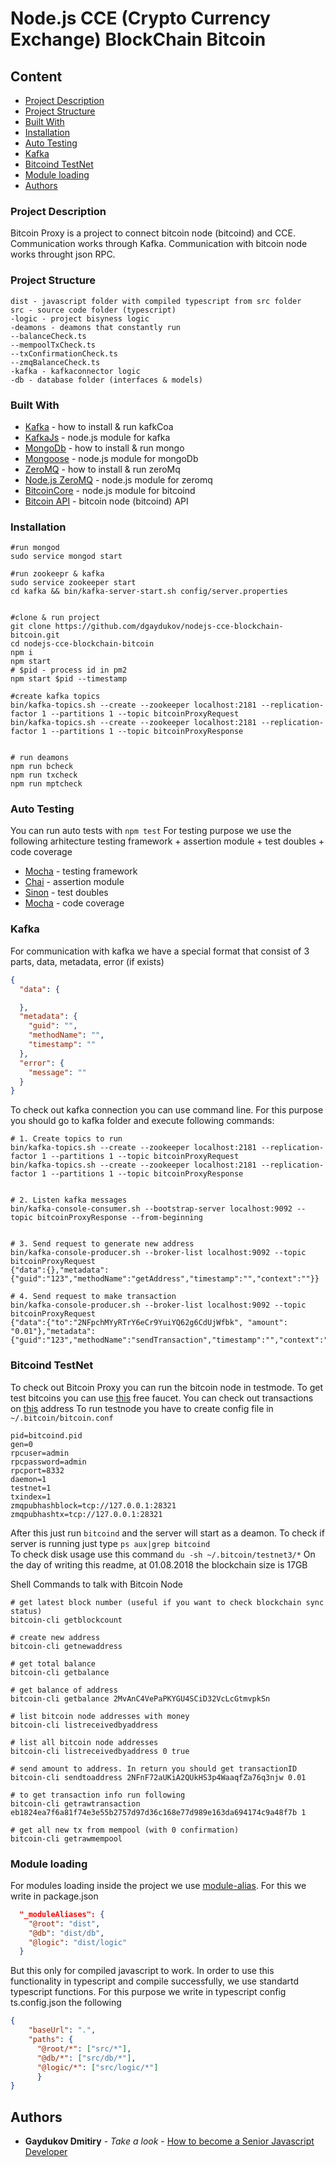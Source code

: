 # Node.js CCE (Crypto Currency Exchange) BlockChain Bitcoin 

## Content
* [Project Description](#project-description)
* [Project Structure](#project-structure)
* [Built With](#built-with)
* [Installation](#installation)
* [Auto Testing](#auto-testing)
* [Kafka](#kafka)
* [Bitcoind TestNet](#bitcoind-testnet)
* [Module loading](#module-loading)
* [Authors](#authors)

### Project Description
Bitcoin Proxy is a project to connect bitcoin node (bitcoind) and CCE. Communication works through Kafka. Communication with bitcoin node works
throught json RPC.

### Project Structure
```
dist - javascript folder with compiled typescript from src folder
src - source code folder (typescript)
-logic - project bisyness logic
-deamons - deamons that constantly run
--balanceCheck.ts
--mempoolTxCheck.ts
--txConfirmationCheck.ts
--zmqBalanceCheck.ts
-kafka - kafkaconnector logic
-db - database folder (interfaces & models)
```

### Built With

* [Kafka](https://kafka.apache.org/quickstart) - how to install & run kafkCoa
* [KafkaJs](https://www.npmjs.com/package/kafka-node) - node.js module for kafka
* [MongoDb](https://docs.mongodb.com/manual/tutorial/install-mongodb-on-ubuntu) - how to install & run mongo
* [Mongoose](https://www.npmjs.com/package/mongoose) - node.js module for mongoDb
* [ZeroMQ](http://zeromq.org) - how to install & run zeroMq
* [Node.js ZeroMQ](https://www.npmjs.com/package/zmq) - node.js module for zeromq
* [BitcoinCore](https://www.npmjs.com/package/bitcoin-core) - node.js module for bitcoind
* [Bitcoin API](https://en.bitcoin.it/wiki/Original_Bitcoin_client/API_calls_list) - bitcoin node (bitcoind) API

### Installation

```shell
#run mongod
sudo service mongod start

#run zookeepr & kafka
sudo service zookeeper start
cd kafka && bin/kafka-server-start.sh config/server.properties


#clone & run project
git clone https://github.com/dgaydukov/nodejs-cce-blockchain-bitcoin.git
cd nodejs-cce-blockchain-bitcoin
npm i
npm start
# $pid - process id in pm2
npm start $pid --timestamp

#create kafka topics
bin/kafka-topics.sh --create --zookeeper localhost:2181 --replication-factor 1 --partitions 1 --topic bitcoinProxyRequest
bin/kafka-topics.sh --create --zookeeper localhost:2181 --replication-factor 1 --partitions 1 --topic bitcoinProxyResponse


# run deamons
npm run bcheck
npm run txcheck
npm run mptcheck
```


### Auto Testing

You can run auto tests with `npm test`
For testing purpose we use the following arhitecture
testing framework + assertion module + test doubles + code coverage
* [Mocha](https://mochajs.org) - testing framework
* [Chai](http://www.chaijs.com) - assertion module
* [Sinon](http://sinonjs.org) - test doubles
* [Mocha](https://github.com/gotwarlost/istanbul) - code coverage



### Kafka

For communication with kafka we have a special format that consist of 3 parts, data, metadata, error (if exists)
```json
{
  "data": {

  },
  "metadata": {
    "guid": "",
    "methodName": "",
    "timestamp": ""
  },
  "error": {
    "message": ""
  }
}
```

To check out kafka connection you can use command line. For this purpose you should go to kafka folder and execute following commands:

```shell
# 1. Create topics to run
bin/kafka-topics.sh --create --zookeeper localhost:2181 --replication-factor 1 --partitions 1 --topic bitcoinProxyRequest
bin/kafka-topics.sh --create --zookeeper localhost:2181 --replication-factor 1 --partitions 1 --topic bitcoinProxyResponse


# 2. Listen kafka messages
bin/kafka-console-consumer.sh --bootstrap-server localhost:9092 --topic bitcoinProxyResponse --from-beginning


# 3. Send request to generate new address
bin/kafka-console-producer.sh --broker-list localhost:9092 --topic bitcoinProxyRequest
{"data":{},"metadata":{"guid":"123","methodName":"getAddress","timestamp":"","context":""}}

# 4. Send request to make transaction
bin/kafka-console-producer.sh --broker-list localhost:9092 --topic bitcoinProxyRequest
{"data":{"to":"2NFpchMYyRTrY6eCr9YuiYQ62g6CdUjWfbk", "amount": "0.01"},"metadata":{"guid":"123","methodName":"sendTransaction","timestamp":"","context":""}}
```



### Bitcoind TestNet

To check out Bitcoin Proxy you can run the bitcoin node in testmode.
To get test bitcoins you can use [this](https://testnet.manu.backend.hamburg/faucet) free faucet.
You can check out transactions on [this](https://live.blockcypher.com/btc-testnet/tx/7eabc95193683097315a3716e8c08131a38e8717e63ff0845450d98063862670) address
To run testnode you have to create config file in `~/.bitcoin/bitcoin.conf`
```
pid=bitcoind.pid
gen=0
rpcuser=admin
rpcpassword=admin
rpcport=8332
daemon=1
testnet=1
txindex=1
zmqpubhashblock=tcp://127.0.0.1:28321
zmqpubhashtx=tcp://127.0.0.1:28321
```
After this just run `bitcoind` and the server will start as a deamon. To check if server is running just type `ps aux|grep bitcoind`    
To check disk usage use this command `du -sh ~/.bitcoin/testnet3/*`
On the day of writing this readme, at 01.08.2018 the blockchain size is 17GB

Shell Commands to talk with Bitcoin Node
```shell
# get latest block number (useful if you want to check blockchain sync status)
bitcoin-cli getblockcount

# create new address
bitcoin-cli getnewaddress

# get total balance
bitcoin-cli getbalance

# get balance of address
bitcoin-cli getbalance 2MvAnC4VePaPKYGU4SCiD32VcLcGtmvpkSn

# list bitcoin node addresses with money
bitcoin-cli listreceivedbyaddress 

# list all bitcoin node addresses
bitcoin-cli listreceivedbyaddress 0 true 

# send amount to address. In return you should get transactionID
bitcoin-cli sendtoaddress 2NFnF72aUKiA2QUkHS3p4WaaqfZa76q3njw 0.01

# to get transaction info run following
bitcoin-cli getrawtransaction eb1824ea7f6a81f74e3e55b2757d97d36c168e77d989e163da694174c9a48f7b 1

# get all new tx from mempool (with 0 confirmation)
bitcoin-cli getrawmempool
```



### Module loading

For modules loading inside the project we use [module-alias](https://www.npmjs.com/package/module-alias). For this we write in package.json
```json
  "_moduleAliases": {
    "@root": "dist",
    "@db": "dist/db",
    "@logic": "dist/logic"
  }
```
But this only for compiled javascript to work. In order to use this functionality in typescript and compile successfully, we use standartd
typescript functions. For this purpose we write in typescript config ts.config.json the following
```json
{
    "baseUrl": ".",
    "paths": {
      "@root/*": ["src/*"],
      "@db/*": ["src/db/*"],
      "@logic/*": ["src/logic/*"]
      }
}
```



## Authors

* **Gaydukov Dmitiry** - *Take a look* - [How to become a Senior Javascript Developer](https://github.com/dgaydukov/how-to-become-a-senior-js-developer)


